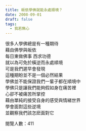 ```yaml
---
title: 皈依學佛就能永處順境？
date: 2008-09-01
draft: false
tags:
  - 我若無心
---
```

很多人學佛總是有一種期待  
藉由佛學與皈依  
每日東做佛事 西求功德  
就以為可免於橫逆而永處順境  
可是我們遲早會發現  
這種期盼並不是一個必然結果  
學佛並不能保證我們一輩子都在順境中  
學佛只是讓我們能夠假如身在痛苦裡  
心卻不被痛苦所掌控  
藉由單純的接受自身的感受與情緒世界  
學會面對這些逆境  
並觀察我們該怎麽面對它  


閱覽人數：411